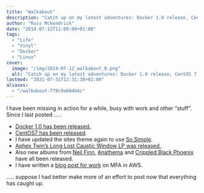 ```yaml
---
title: "Walkabout"
description: "Catch up on my latest adventures: Docker 1.0 release, CentOS 7, new site theme, music from Aphex Twin, and a work post on AWS multi-factor authentication."
author: "Russ Mckendrick"
date: "2014-07-12T11:00:00+01:00"
tags:
  - "Life"
  - "Vinyl"
  - "Docker"
  - "Linux"
cover:
  image: "/img/2014-07-12_walkabout_0.png"
  alt: "Catch up on my latest adventures: Docker 1.0 release, CentOS 7, new site theme, music from Aphex Twin, and a work post on AWS multi-factor authentication."
lastmod: "2021-07-31T12:31:38+01:00"
aliases:
  - "/walkabout-f79c9a604b6c"
---
```


I have been missing in action for a while, busy with work and other “stuff”. Since I last posted …..

- [Docker 1.0 has been released.](http://blog.docker.com/2014/06/its-here-docker-1-0/)
- [CentOS](https://www.centos.org/)[7 has been released](http://lists.centos.org/pipermail/centos-announce/2014-July/020393.html).
- I have updated the sites theme again to use [So Simple](http://mademistakes.com/articles/so-simple-jekyll-theme/).
- [Aphex Twin’s Long Lost Caustic Window LP was released.](http://pitchfork.com/news/55596-stream-aphex-twins-long-lost-caustic-window-lp/)
- Also new albums from [Neil Finn](http://neilfinn.com/albums/solo/?album=3532), [Anathema](http://www.independent.co.uk/arts-entertainment/music/anathema-exclusive-album-stream-get-a-first-listen-to-the-bands-new-record-distant-satellites-9487235.html?dkdk) and [Crippled Black Phoenix](https://riseupandfight.bandcamp.com) have all been released.
- I have written a [blog post for work](http://www.reconnix.com/2014/07/07/multi-factor-authentication-in-aws/) on MFA in AWS.

….. suppose I had better make more of an effort to post now that everything has caught up.

